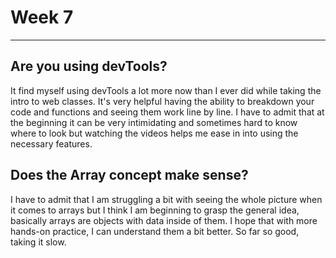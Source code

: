 # Week 7
---

## Are you using devTools?

It find myself using devTools a lot more now than I ever did while taking the intro to web classes. It's very helpful having the ability to breakdown your code and functions and seeing them work line by line. I have to admit that at the beginning it can be very intimidating and sometimes hard to know where to look but watching the videos helps me ease in into using the necessary features.

## Does the Array concept make sense?

I have to admit that I am struggling a bit with seeing the whole picture when it comes to arrays but I think I am beginning to grasp the general idea, basically arrays are objects with data inside of them. I hope that with more hands-on practice, I can understand them a bit better. So far so good, taking it slow.